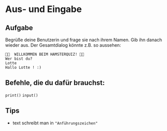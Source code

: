 # Aus- und Eingabe
## Aufgabe
Begrüße deine Benutzerin und frage sie nach ihrem Namen.
Gib ihn danach wieder aus.
Der Gesamtdialog könnte z.B. so aussehen:

```
🐹🌸  WILLKOMMEN BEIM HAMSTERQUIZ! 🌸🐹
Wer bist du?
Lotte
Hallo Lotte ! :)
```

## Befehle, die du dafür brauchst:
`print()`
`input()`

## Tips
- text schreibt man in `"Anführungszeichen"`